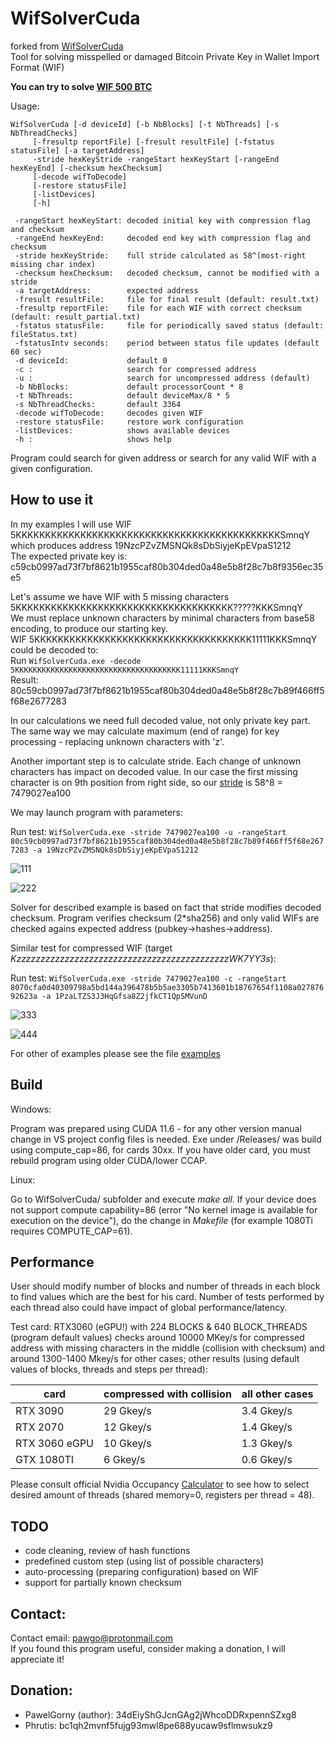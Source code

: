 # WifSolverCuda
forked from [WifSolverCuda](https://github.com/PawelGorny/WifSolverCuda) <br>
Tool for solving misspelled or damaged Bitcoin Private Key in Wallet Import Format (WIF)

**You can try to solve [WIF 500 BTC](https://github.com/phrutis/wif500)**

Usage:

    WifSolverCuda [-d deviceId] [-b NbBlocks] [-t NbThreads] [-s NbThreadChecks]
         [-fresultp reportFile] [-fresult resultFile] [-fstatus statusFile] [-a targetAddress]
         -stride hexKeyStride -rangeStart hexKeyStart [-rangeEnd hexKeyEnd] [-checksum hexChecksum] 
         [-decode wifToDecode]
         [-restore statusFile]
         [-listDevices]
         [-h]

     -rangeStart hexKeyStart: decoded initial key with compression flag and checksum
     -rangeEnd hexKeyEnd:     decoded end key with compression flag and checksum
     -stride hexKeyStride:    full stride calculated as 58^(most-right missing char index)
	 -checksum hexChecksum:   decoded checksum, cannot be modified with a stride
	 -a targetAddress:        expected address
     -fresult resultFile:     file for final result (default: result.txt)
     -fresultp reportFile:    file for each WIF with correct checksum (default: result_partial.txt)
     -fstatus statusFile:     file for periodically saved status (default: fileStatus.txt)
     -fstatusIntv seconds:    period between status file updates (default 60 sec)
	 -d deviceId:             default 0
     -c :                     search for compressed address
     -u :                     search for uncompressed address (default)     
     -b NbBlocks:             default processorCount * 8
     -t NbThreads:            default deviceMax/8 * 5
     -s NbThreadChecks:       default 3364
     -decode wifToDecode:     decodes given WIF
     -restore statusFile:     restore work configuration
     -listDevices:            shows available devices
     -h :                     shows help
     

Program could search for given address or search for any valid WIF with a given configuration. 
 
How to use it
-------------

In my examples I will use WIF 5KKKKKKKKKKKKKKKKKKKKKKKKKKKKKKKKKKKKKKKKKKKKKSmnqY </br>
which produces address 19NzcPZvZMSNQk8sDbSiyjeKpEVpaS1212 </br>
The expected private key is: c59cb0997ad73f7bf8621b1955caf80b304ded0a48e5b8f28c7b8f9356ec35e5
    
Let's assume we have WIF with 5 missing characters 5KKKKKKKKKKKKKKKKKKKKKKKKKKKKKKKKKKKKK?????KKKSmnqY </br>
We must replace unknown characters by minimal characters from base58 encoding, to produce our starting key. </br>
WIF 5KKKKKKKKKKKKKKKKKKKKKKKKKKKKKKKKKKKKK11111KKKSmnqY could be decoded to: <br>
Run ```WifSolverCuda.exe -decode 5KKKKKKKKKKKKKKKKKKKKKKKKKKKKKKKKKKKKK11111KKKSmnqY``` </br>
Result: 80c59cb0997ad73f7bf8621b1955caf80b304ded0a48e5b8f28c7b89f466ff5f68e2677283

In our calculations we need full decoded value, not only private key part. </br>
The same way we may calculate maximum (end of range) for key processing - replacing unknown characters with 'z'.

Another important step is to calculate stride. Each change of unknown characters has impact on decoded value.
In our case the first missing character is on 9th position from right side, so our [stride](https://github.com/phrutis/WifSolverCuda/blob/main/docs/stride.txt) is
58^8 = 7479027ea100

We may launch program with parameters:

Run test: ```WifSolverCuda.exe -stride 7479027ea100 -u -rangeStart 80c59cb0997ad73f7bf8621b1955caf80b304ded0a48e5b8f28c7b89f466ff5f68e2677283 -a 19NzcPZvZMSNQk8sDbSiyjeKpEVpaS1212```

![111](https://user-images.githubusercontent.com/82582647/159039808-c006b275-b9a0-4760-a4ac-f2660f19ccf1.png)

![222](https://user-images.githubusercontent.com/82582647/159042694-51404b39-ca4a-4fb9-9e54-f9babe6c9af4.png)

Solver for described example is based on fact that stride modifies decoded checksum. Program verifies checksum (2*sha256) and only valid WIFs are checked agains expected address (pubkey->hashes->address).
    
Similar test for compressed WIF (target _KzzzzzzzzzzzzzzzzzzzzzzzzzzzzzzzzzzzzzzzzzzzzWK7YY3s_):

Run test: ```WifSolverCuda.exe -stride 7479027ea100 -c -rangeStart 8070cfa0d40309798a5bd144a396478b5b5ae3305b7413601b18767654f1108a02787692623a -a 1PzaLTZS3J3HqGfsa8Z2jfkCT1QpSMVunD```

![333](https://user-images.githubusercontent.com/82582647/159042280-bc2114c4-859d-4dc2-b455-cfb3a21223b6.png)

![444](https://user-images.githubusercontent.com/82582647/159042341-afcd39da-a7db-48e4-9b3d-6a02023517a0.png)

For other of examples please see the file [examples](https://github.com/phrutis/WifSolverCuda/blob/main/docs/examples.txt) 

        
Build
-----
Windows:

Program was prepared using CUDA 11.6 - for any other version manual change in VS project config files is needed. Exe under /Releases/ was build using compute_cap=86, for cards 30xx. If you have older card, you must rebuild program using older CUDA/lower CCAP.

Linux:

Go to WifSolverCuda/ subfolder and execute _make all_. If your device does not support compute capability=86 (error "No kernel image is available for execution on the device"), do the change in _Makefile_ (for example 1080Ti requires COMPUTE_CAP=61).


Performance
-----------
User should modify number of blocks and number of threads in each block to find values which are the best for his card. Number of tests performed by each thread also could have impact of global performance/latency.  

Test card: RTX3060 (eGPU!) with 224 BLOCKS & 640 BLOCK_THREADS (program default values) checks around 10000 MKey/s for compressed address with missing characters in the middle (collision with checksum) and around 1300-1400 Mkey/s for other cases; other results (using default values of blocks, threads and steps per thread):

| card          | compressed with collision | all other cases |
|---------------|---------------------------|-----------------|
| RTX 3090      | 29 Gkey/s                 | 3.4 Gkey/s      |
| RTX 2070      | 12 Gkey/s                 | 1.4 Gkey/s      |
| RTX 3060 eGPU | 10 Gkey/s                 | 1.3 Gkey/s      |
| GTX 1080TI    | 6 Gkey/s                  | 0.6 Gkey/s      |

Please consult official Nvidia Occupancy [Calculator](https://docs.nvidia.com/cuda/cuda-occupancy-calculator/index.html) to see how to select desired amount of threads (shared memory=0, registers per thread = 48).
       
TODO
----
* code cleaning, review of hash functions
* predefined custom step (using list of possible characters)
* auto-processing (preparing configuration) based on WIF
* support for partially known checksum

Contact:
-------
Contact email: pawgo@protonmail.com</br>
If you found this program useful, consider making a donation, I will appreciate it! <br>

Donation:
---------
- PawelGorny (author): 34dEiyShGJcnGAg2jWhcoDDRxpennSZxg8 </br>
- Phrutis: bc1qh2mvnf5fujg93mwl8pe688yucaw9sflmwsukz9
